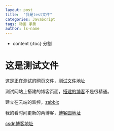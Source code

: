 ```yaml
---
layout: post
title:  "我是test文件"
categories: JavaScript
tags: 动画 手势
author: ls-name
---
```


* content
{:toc}
分割
<h1> 这是测试文件 </h1>

这是正在测试的网页文件，[测试文件地址](http://129.28.152.162/)


测试网站上搭建的博客页面，[搭建的博客](http://129.28.152.162/wordpress/index.php/)不是很精通。

建立在云端的监控，[zabbix](http://129.28.152.162/zabbix/)



我的看时间更新的两博客，[博客园地址](https://www.cnblogs.com/kesz/)

[csdn博客地址](https://blog.csdn.net/lesz_s/)
